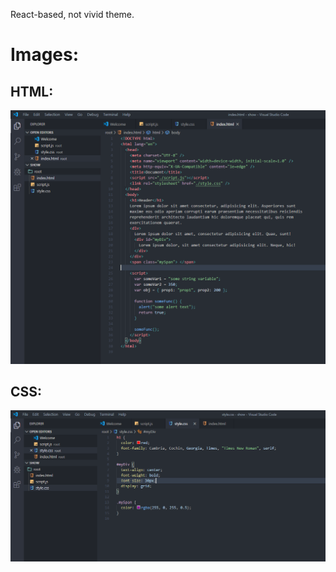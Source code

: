 React-based, not vivid theme.

# Images:

## HTML:

![html-image](https://github.com/vladbelozertsev/dim-theme/blob/master/images/html.png?raw=true)

## CSS:

![css-image](https://github.com/vladbelozertsev/dim-theme/blob/master/images/css.png?raw=true)
